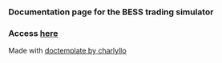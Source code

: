 ### Documentation page for the BESS trading simulator

### Access [here]()

Made with [doctemplate by charlyllo](https://github.com/charlyllo/doctemplate)
